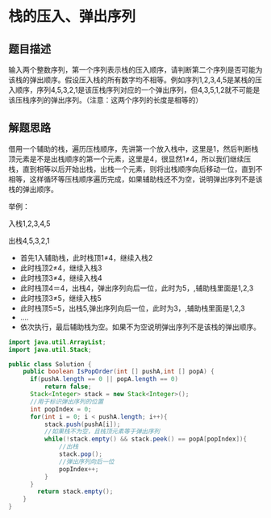 # 栈的压入、弹出序列
## 题目描述
输入两个整数序列，第一个序列表示栈的压入顺序，请判断第二个序列是否可能为该栈的弹出顺序。假设压入栈的所有数字均不相等。例如序列1,2,3,4,5是某栈的压入顺序，序列4,5,3,2,1是该压栈序列对应的一个弹出序列，但4,3,5,1,2就不可能是该压栈序列的弹出序列。（注意：这两个序列的长度是相等的）
## 解题思路
借用一个辅助的栈，遍历压栈顺序，先讲第一个放入栈中，这里是1，然后判断栈顶元素是不是出栈顺序的第一个元素，这里是4，很显然1≠4，所以我们继续压栈，直到相等以后开始出栈，出栈一个元素，则将出栈顺序向后移动一位，直到不相等，这样循环等压栈顺序遍历完成，如果辅助栈还不为空，说明弹出序列不是该栈的弹出顺序。

举例：

入栈1,2,3,4,5

出栈4,5,3,2,1
- 首先1入辅助栈，此时栈顶1≠4，继续入栈2
- 此时栈顶2≠4，继续入栈3
- 此时栈顶3≠4，继续入栈4
- 此时栈顶4＝4，出栈4，弹出序列向后一位，此时为5，,辅助栈里面是1,2,3
- 此时栈顶3≠5，继续入栈5
- 此时栈顶5=5，出栈5,弹出序列向后一位，此时为3，,辅助栈里面是1,2,3
- ….
- 依次执行，最后辅助栈为空。如果不为空说明弹出序列不是该栈的弹出顺序。
```java
import java.util.ArrayList;
import java.util.Stack;

public class Solution {
    public boolean IsPopOrder(int [] pushA,int [] popA) {
      if(pushA.length == 0 || popA.length == 0)
          return false;
      Stack<Integer> stack = new Stack<Integer>();
      //用于标识弹出序列的位置
      int popIndex = 0;
      for(int i = 0; i < pushA.length; i++){
          stack.push(pushA[i]);
          //如果栈不为空，且栈顶元素等于弹出序列
          while(!stack.empty() && stack.peek() == popA[popIndex]){
              //出栈
              stack.pop();
              //弹出序列向后一位
              popIndex++;
          }
      }
        return stack.empty();
    }
}
```